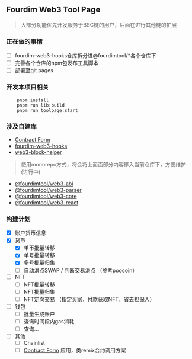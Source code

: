 ## Fourdim Web3 Tool Page

> 大部分功能优先开发服务于BSC链的用户，后面在进行其他链的扩展

### 正在做的事情

- [ ] fourdim-web3-hooks仓库拆分进@fourdimtool/*各个仓库下
- [ ] 完善各个仓库的npm包发布工具脚本
- [ ] 部署至git pages

### 开发本项目相关
```
    pnpm install
    pnpm run lib:build
    pnpm run toolpage:start
```

### 涉及自建库

- [Contract Form](https://github.com/chongqiangchen/contract-form)
- [fourdim-web3-hooks](https://github.com/chongqiangchen/fourdim-web3-hooks)
- [web3-block-helper](https://github.com/chongqiangchen/web3-block-helper)

> 使用monorepo方式，将会将上面面部分内容移入当前仓库下，方便维护 (进行中)
- [@fourdimtool/web3-abi]()
- [@fourdimtool/web3-parser]()
- [@fourdimtool/web3-core]()
- [@fourdimtool/web3-react]()

### 构建计划

- [x] 账户货币信息
- [x] 货币
    - [x] 单币批量转移
    - [x] 单号批量转移
    - [x] 多号批量归集
    - [ ] 自动滑点SWAP / 判断交易滑点 （参考poocoin）
- [ ] NFT
    - [ ] NFT批量转移
    - [ ] NFT批量归集
    - [ ] NFT定向交易 （指定买家，付款获取NFT，省去担保人）
- [ ] 钱包
    - [ ] 批量生成账户
    - [ ] 查询时间段内gas消耗
    - [ ] 查询...
- [ ] 其他
    - [ ] Chainlist
    - [ ] [Contract Form](https://github.com/chongqiangchen/contract-form) 应用，类remix合约调用方案